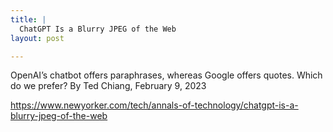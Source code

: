```yaml
---
title: |
  ChatGPT Is a Blurry JPEG of the Web
layout: post

---
```

OpenAI’s chatbot offers paraphrases, whereas Google offers quotes. Which do we prefer? By Ted Chiang, February 9, 2023

https://www.newyorker.com/tech/annals-of-technology/chatgpt-is-a-blurry-jpeg-of-the-web